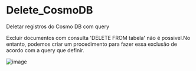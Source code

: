 # Delete_CosmoDB
Deletar registros do Cosmo DB com query 

Excluir documentos com consulta 'DELETE FROM tabela' não é possivel.No entanto, podemos criar um procedimento para fazer essa exclusão de acordo com a query que definir. 



![image](https://github.com/gabrielabrag/Delete_CosmoDB/assets/108342265/9fadf44e-c167-4e5a-9abd-f75c46e89ca0)
